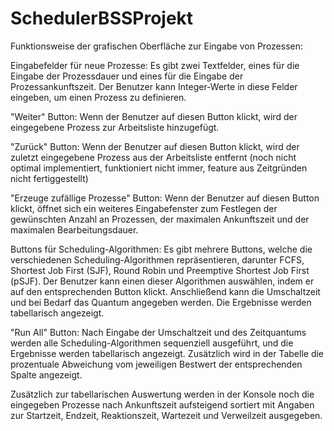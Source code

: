 # SchedulerBSSProjekt

Funktionsweise der grafischen Oberfläche zur Eingabe von Prozessen:

Eingabefelder für neue Prozesse: Es gibt zwei Textfelder, eines für die Eingabe der Prozessdauer und eines für die Eingabe der Prozessankunftszeit. 
Der Benutzer kann Integer-Werte in diese Felder eingeben, um einen Prozess zu definieren.

"Weiter" Button: Wenn der Benutzer auf diesen Button klickt, wird der eingegebene Prozess zur Arbeitsliste hinzugefügt.

"Zurück" Button: Wenn der Benutzer auf diesen Button klickt, wird der zuletzt eingegebene Prozess aus der Arbeitsliste entfernt (noch nicht optimal implementiert, funktioniert nicht immer, feature aus Zeitgründen nicht fertiggestellt)

"Erzeuge zufällige Prozesse" Button: Wenn der Benutzer auf diesen Button klickt, öffnet sich ein weiteres Eingabefenster zum Festlegen der gewünschten Anzahl an Prozessen, der maximalen Ankunftszeit und der maximalen Bearbeitungsdauer. 

Buttons für Scheduling-Algorithmen: Es gibt mehrere Buttons, welche die verschiedenen Scheduling-Algorithmen repräsentieren, darunter FCFS, Shortest Job First (SJF), Round Robin und Preemptive Shortest Job First (pSJF). Der Benutzer kann einen dieser Algorithmen auswählen, indem er auf den entsprechenden Button klickt. Anschließend kann die Umschaltzeit und bei Bedarf das Quantum angegeben werden. Die Ergebnisse werden tabellarisch angezeigt.

"Run All" Button: Nach Eingabe der Umschaltzeit und des Zeitquantums werden alle Scheduling-Algorithmen sequenziell ausgeführt, und die Ergebnisse werden tabellarisch angezeigt. Zusätzlich wird in der Tabelle die prozentuale Abweichung vom jeweiligen Bestwert der entsprechenden Spalte angezeigt.

Zusätzlich zur tabellarischen Auswertung werden in der Konsole noch die eingegeben Prozesse nach Ankunftszeit aufsteigend sortiert mit Angaben zur Startzeit, Endzeit, Reaktionszeit, Wartezeit und Verweilzeit ausgegeben.
